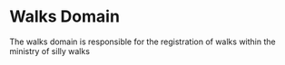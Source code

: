 # Walks Domain

The walks domain is responsible for the registration of walks within the ministry of silly walks